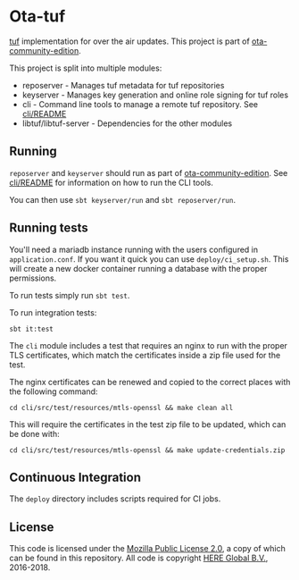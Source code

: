 # Ota-tuf

[tuf][1] implementation for over the air updates. This project is part of [ota-community-edition][2].

This project is split into multiple modules:

*  reposerver - Manages tuf metadata for tuf repositories
*  keyserver - Manages key generation and online role signing for tuf roles
*  cli - Command line tools to manage a remote tuf repository. See [cli/README](cli/README.adoc)
*  libtuf/libtuf-server - Dependencies for the other modules

## Running

`reposerver` and `keyserver` should run as part of
[ota-community-edition][2]. See [cli/README](cli/README.adoc) for
information on how to run the CLI tools.

You can then use `sbt keyserver/run` and `sbt reposerver/run`.

## Running tests

You'll need a mariadb instance running with the users configured in
`application.conf`. If you want it quick you can use
`deploy/ci_setup.sh`. This will create a new docker container running
a database with the proper permissions.

To run tests simply run `sbt test`.

To run integration tests:

    sbt it:test

The `cli` module includes a test that requires an nginx to run with the proper TLS certificates, which match the certificates inside a zip file used for the test.

The nginx certificates can be renewed and copied to the correct places with the following command:

    cd cli/src/test/resources/mtls-openssl && make clean all
    
This will require the certificates in the test zip file to be updated, which can be done with:

    cd cli/src/test/resources/mtls-openssl && make update-credentials.zip

## Continuous Integration

The `deploy` directory includes scripts required for CI jobs.

## License

This code is licensed under the [Mozilla Public License 2.0](LICENSE), a copy of which can be found in this repository. All code is copyright [HERE Global B.V.](https://www.here.com), 2016-2018.

[1]: https://theupdateframework.github.io/
[2]: https://github.com/advancedtelematic/ota-community-edition
